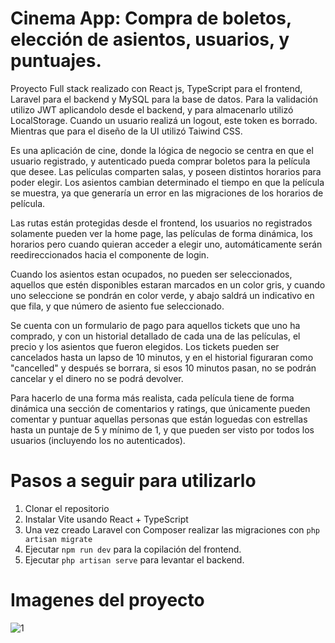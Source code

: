 # Cinema App: Compra de boletos, elección de asientos, usuarios, y puntuajes.

Proyecto Full stack realizado con React js, TypeScript para el frontend, Laravel para el backend y MySQL para la base de datos.
Para la validación utilizo JWT aplicandolo desde el backend, y para almacenarlo utilizó LocalStorage. Cuando un usuario realizá un logout, este token es borrado. 
Mientras que para el diseño de la UI utilizó Taiwind CSS.

Es una aplicación de cine, donde la lógica de negocio se centra en que el usuario registrado, y autenticado pueda comprar boletos para la película que desee.
Las películas comparten salas, y poseen distintos horarios para poder elegir. Los asientos cambian determinado el tiempo en que la película se muestra, ya que 
generaría un error en las migraciones de los horarios de película.

Las rutas están protegidas desde el frontend, los usuarios no registrados solamente pueden ver la home page, las películas de forma dinámica, los horarios pero 
cuando quieran acceder a elegir uno, automáticamente serán reedireccionados hacia el componente de login.

Cuando los asientos estan ocupados, no pueden ser seleccionados, aquellos que estén disponibles estaran marcados en un color gris, y cuando uno seleccione se
pondrán en color verde, y abajo saldrá un indicativo en que fila, y que número de asiento fue seleccionado. 

Se cuenta con un formulario de pago para aquellos tickets que uno ha comprado, y con un historial detallado de cada una de las películas, el precio y los
asientos que fueron elegidos. Los tickets pueden ser cancelados hasta un lapso de 10 minutos, y en el historial figuraran como "cancelled" y después se borrara,
si esos 10 minutos pasan, no se podrán cancelar y el dinero no se podrá devolver.

Para hacerlo de una forma más realista, cada película tiene de forma dinámica una sección de comentarios y ratings, que únicamente pueden comentar y puntuar aquellas
personas que están loguedas con estrellas hasta un puntaje de 5 y mínimo de 1, y que pueden ser visto por todos los usuarios (incluyendo los no autenticados).
 
# Pasos a seguir para utilizarlo

1. Clonar el repositorio
2. Instalar Vite usando React + TypeScript
3. Una vez creado Laravel con Composer realizar las migraciones con `php artisan migrate`
4. Ejecutar `npm run dev` para la copilación del frontend.
5. Ejecutar `php artisan serve` para levantar el backend. 

# Imagenes del proyecto

![1](https://imgur.com/lRvIh6W.jpeg)


